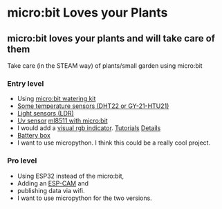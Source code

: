 # micro:bit Loves your Plants

## micro:bit loves your plants and will take care of them

Take care (in the STEAM way) of  plants/small garden using micro:bit 

### Entry level
* Using [micro:bit watering kit](https://www.digitspace.com/products/micro-bit/kit/microbit-kit-automatic-watering-pump-soil-humidity-detection-with-main-board?5bf8797b7ae48ca3)
* [Some temperature sensors (DHT22 or GY-21-HTU21)](https://www.digitspace.com/sensor-kit-with-45-sensors?5bf8797b7ae48ca3)
* [Light sensors (LDR)](https://www.digitspace.com/sensor-kit-with-45-sensors?5bf8797b7ae48ca3) 
* [Uv sensor](https://www.digitspace.com/ml8511-uv-light-detection-sensor-module-for-arduino?5bf8797b7ae48ca3) [ml8511 with micro:bit](http://www.microbitlearning.com/code/arduino/microbit-ml8511-sensor-example.php)
* I would add a [visual rgb indicator](https://www.digitspace.com/products/micro-bit/breakout/bbc-microbit-expansion-board-full-color-led-module-rgb-usb-charging-battery?5bf8797b7ae48ca3). [Tutorials](https://www.yahboom.net/study/LED_Circular) [Details](./RGBRing.md)
* [Battery box](https://www.digitspace.com/raspberry-pi-pwm-shield-18650?5bf8797b7ae48ca3)
* I want to use micropython.
I think this could be a really cool project.

### Pro level
* Using ESP32 instead of the micro:bit, 
* Adding an [ESP-CAM](https://www.digitspace.com/wifi-ble-module-esp32-serial-wifi-camera-esp32-cam?search=esp32&description=true&page=4?5bf8797b7ae48ca3) and 
* publishing data via wifi.  
* I want to use micropython for the two versions.

